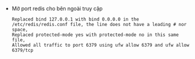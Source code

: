* Mở port redis cho bên ngoài truy cập
    ```
    Replaced bind 127.0.0.1 with bind 0.0.0.0 in the /etc/redis/redis.conf file, the line does not have a leading # nor space,
    Replaced protected-mode yes with protected-mode no in this same file,
    Allowed all traffic to port 6379 using ufw allow 6379 and ufw allow 6379/tcp
    ```
